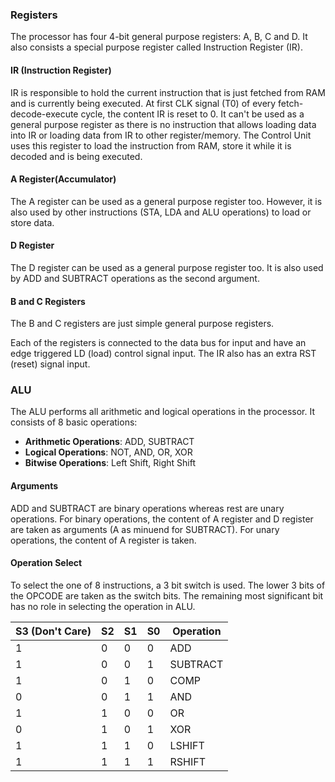 ### Registers

The processor has four 4-bit general purpose registers: A, B, C and D. It also consists a special purpose register called Instruction Register (IR).

#### IR (Instruction Register)
IR is responsible to hold the current instruction that is just fetched from RAM and is currently being executed. At first CLK signal (T0) of every fetch-decode-execute cycle, the content IR is reset to 0. It can't be used as a general purpose register as there is no instruction that allows loading data into IR or loading data from IR to other register/memory. The Control Unit uses this register to load the instruction from RAM, store it while it is decoded and is being executed.

#### A Register(Accumulator)
The A register can be used as a general purpose register too. However, it is also used by other instructions (STA, LDA and ALU operations) to load or store data.

#### D Register
The D register can be used as a general purpose register too. It is also used by ADD and SUBTRACT operations as the second argument.

#### B and C Registers
The B and C registers are just simple general purpose registers.

Each of the registers is connected to the data bus for input and have an edge triggered LD (load) control signal input. The IR also has an extra RST (reset) signal input.




### ALU

The ALU performs all arithmetic and logical operations in the processor. It consists of 8 basic operations: 
- **Arithmetic Operations**: ADD, SUBTRACT
- **Logical Operations**: NOT, AND, OR, XOR
- **Bitwise Operations**: Left Shift, Right Shift

#### Arguments
ADD and SUBTRACT are binary operations whereas rest are unary operations. For binary operations, the content of A register and D register are taken as arguments (A as minuend for SUBTRACT). For unary operations, the content of A register is taken.

#### Operation Select
To select the one of 8 instructions, a 3 bit switch is used. The lower 3 bits of the OPCODE are taken as the switch bits. The remaining most significant bit has no role in selecting the operation in ALU.

| S3 (Don't Care) | S2  | S1  | S0  | Operation |
| --------------- | --- | --- | --- | --------- |
| 1               | 0   | 0   | 0   | ADD       |
| 1               | 0   | 0   | 1   | SUBTRACT  |
| 1               | 0   | 1   | 0   | COMP      |
| 0               | 0   | 1   | 1   | AND       |
| 1               | 1   | 0   | 0   | OR        |
| 0               | 1   | 0   | 1   | XOR       |
| 1               | 1   | 1   | 0   | LSHIFT    |
| 1               | 1   | 1   | 1   | RSHIFT    |






